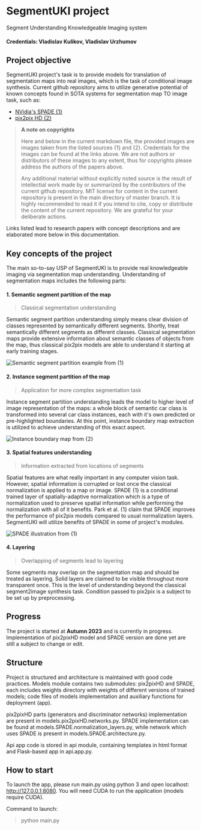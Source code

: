 # SegmentUKI project
Segment Understanding Knowledgeable Imaging system

#### Credentials: Vladislav Kulikov, Vladislav Urzhumov

## Project objective
SegmentUKI project's task is to provide models for translation of segmentation maps into real images, which is the task of conditional image synthesis.
Current github repository aims to utilize generative potential of known concepts found in SOTA systems for segmentation map TO image task, such as:
* [NVidia's SPADE {1}](https://arxiv.org/pdf/1903.07291.pdf)
* [pix2pix HD {2}](https://arxiv.org/pdf/1711.11585.pdf)

> **A note on copyrights**
> 
> Here and below in the current markdown file, the provided images are images taken from the listed sources {1} and {2}. Credentials for the images can be found at the links above.
> We are not authors or distributors of these images to any extent, thus for copyrights please address the authors of the papers above.
> 
> Any additional material without explicitly noted source is the result of intellectial work made by or summarized by the contributors of the current github repository.
> MIT license for content in the current repository is present in the main directory of master branch.
> It is highly recommended to read it if you intend to cite, copy or distribute the content of the current repository. We are grateful for your deliberate actions.

Links listed lead to research papers with concept descriptions and are elaborated more below in this documentation.

## Key concepts of the project
The main so-to-say USP of SegmentUKI is to provide real knowledgeable imaging via segmentation map understanding. Understanding of segmentation maps includes the following parts:

#### 1. Semantic segment partition of the map
> Classical segmentation understanding


Semantic segment partition understanding simply means clear division of classes represented by semantically different segments. Shortly, treat semantically different segments as different classes.
Classical segmentation maps provide extensive information about semantic classes of objects from the map, thus classical pix2pix models are able to understand it starting at early training stages.

![Semantic segment partition example from {1}](https://github.com/v-like-engine/segmentuki/assets/57713513/d1478c94-d22a-43cb-bee4-d52403382820)


#### 2. Instance segment partition of the map
> Application for more complex segmentation task


Instance segment partition understanding leads the model to higher level of image representation of the maps: a whole block of semantic car class is transformed into several car class instances, each with it's own predicted or pre-highlighted boundaries. At this point, instance boundary map extraction is utilized to achieve understanding of this exact aspect.

![Instance boundary map from {2}](https://github.com/v-like-engine/segmentuki/assets/57713513/e06cee4b-461a-4105-a1a0-fe339e78eef0)


#### 3. Spatial features understanding
> Information extracted from locations of segments


Spatial features are what really important in any computer vision task. However, spatial information is corrupted or lost once the classical normalization is applied to a map or image.
SPADE {1} is a conditional trained layer of spatially-adaptive normalization which is a type of normalization used to preserve spatial information while performing the normalization with all of it benefits.
Park et al. {1} claim that SPADE improves the performance of pix2pix models compared to usual normalization layers.
SegmentUKI will utilize benefits of SPADE in some of project's modules.

![SPADE illustration from {1}](https://github.com/v-like-engine/segmentuki/assets/57713513/b95247ae-1b58-499b-a178-036ad582c15d)


#### 4. Layering
> Overlapping of segments lead to layering


Some segments may overlap on the segmentation map and should be treated as layering. Solid layers are claimed to be visible throughout more transparent once.
This is the level of understanding beyond the classical segment2image synthesis task. Condition passed to pix2pix is a subject to be set up by preprocessing.


## Progress

The project is started at **Autumn 2023** and is currently in progress.
Implementation of pix2pixHD model and SPADE version are done yet are still a subject to change or edit.


## Structure

Project is structured and architecture is maintained with good code practices.
Models module contains two submodules: pix2pixHD and SPADE, each includes weights directory with weights of different versions of trained models; code files of models implementation and auxiliary functions for deployment (app).

pix2pixHD parts (generators and discriminator networks) implementation are present in models.pix2pixHD.networks.py. 
SPADE implementation can be found at models.SPADE.normalization_layers.py, while network which uses SPADE is present in models.SPADE.architecture.py.

Api app code is stored in api module, containing templates in html format and Flask-based app in api.app.py.


## How to start

To launch the app, please run main.py using python 3 and open localhost: http://127.0.0.1:8080. 
You will need CUDA to run the application (models require CUDA).

Command to launch:
> python main.py
